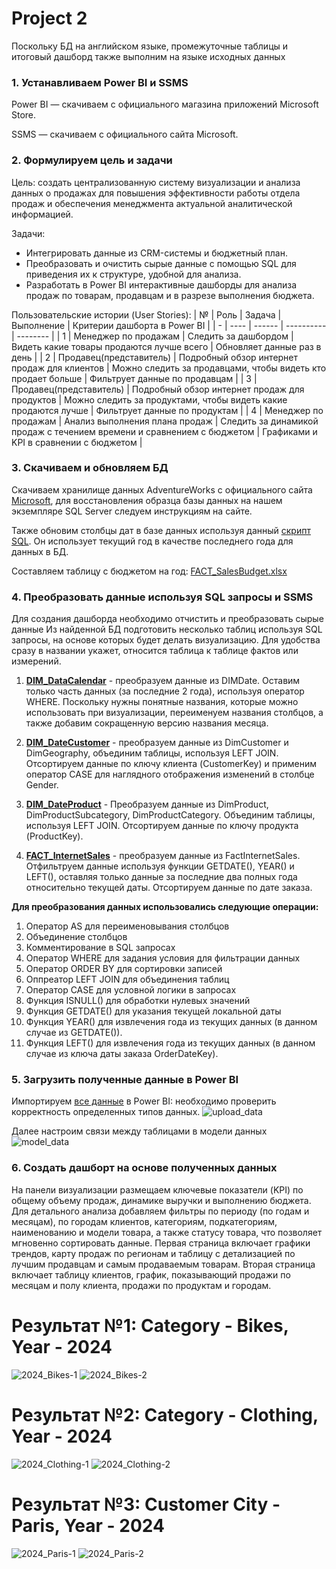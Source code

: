 # Project 2
Поскольку БД на английском языке, промежуточные таблицы и итоговый дашборд также выполним на языке исходных данных

### 1. Устанавливаем Power BI и SSMS

Power BI — скачиваем с официального магазина приложений Microsoft Store.

SSMS — скачиваем с официального сайта Microsoft.

### 2. Формулируем цель и задачи

Цель: создать централизованную систему визуализации и анализа данных о продажах для повышения эффективности работы отдела продаж и обеспечения менеджмента актуальной аналитической информацией.

Задачи:

* Интегрировать данные из CRM-системы и бюджетный план.
* Преобразовать и очистить сырые данные с помощью SQL для приведения их к структуре, удобной для анализа.
* Разработать в Power BI интерактивные дашборды для анализа продаж по товарам, продавцам и в разрезе выполнения бюджета.

Пользовательские истории (User Stories):
| № | Роль | Задача | Выполнение | Критерии дашборта в Power BI  |
| - | ---- | ------ | ---------- | -------- |
| 1 | Менеджер по продажам    | Следить за дашбордом                           | Видеть какие товары продаются лучше всего                              | Обновляет данные раз в день            |
| 2 | Продавец(представитель) | Подробный обзор интернет продаж для клиентов   | Можно следить за продавцами, чтобы видеть кто продает больше           | Фильтрует данные по продавцам          |
| 3 | Продавец(представитель) | Подробный обзор интернет продаж для продуктов  | Можно следить за продуктами, чтобы видеть какие продаются лучше        | Фильтрует данные по продуктам          |
| 4 | Менеджер по продажам    | Анализ выполнения плана продаж                 | Следить за динамикой продаж с течением времени и сравнением с бюджетом | Графиками и KPI в сравнении с бюджетом |

### 3. Скачиваем и обновляем БД

Скачиваем хранилище данных AdventureWorks с официального сайта [Microsoft](https://learn.microsoft.com/en-us/sql/samples/adventureworks-install-configure?view=sql-server-ver15&tabs=ssms), 
для восстановления образца базы данных на нашем экземпляре SQL Server следуем инструкциям на сайте.

Также обновим столбцы дат в базе данных используя данный [скрипт SQL](https://github.com/techtalkcorner/SampleDemoFiles/blob/master/Database/AdventureWorks/Update_AdventureWorksDW_Data.sql). Он использует текущий год в качестве последнего года для данных в БД.

Составляем таблицу с бюджетом на год: [FACT_SalesBudget.xlsx](https://github.com/annsad9/Projects/blame/main/project_2/data/FACT_SalesBudget.xlsx)

### 4. Преобразовать данные используя SQL запросы и SSMS

Для создания дашборда необходимо отчистить и преобразовать сырые данные 
Из найденной БД подготовить несколько таблиц используя SQL запросы, на основе которых будет делать визуализацию. 
Для удобства сразу в названии укажет, относится таблица к таблице фактов или измерений.
1. __[DIM_DataCalendar](https://github.com/annsad9/Projects/blob/main/project_2/sql/DimDate_Clear.sql)__ -
преобразуем данные из DIMDate. Оставим только часть данных (за последние 2 года), используя оператор WHERE. Поскольку нужны понятные названия, которые можно использовать при визуализации, переименуем названия столбцов, а также добавим сокращенную версию названия месяца.

2. __[DIM_DateCustomer](https://github.com/annsad9/Projects/blob/main/project_2/sql/DimCustomer_Clear.sql)__ -
преобразуем данные из DimCustomer и DimGeography, объединим таблицы, используя LEFT JOIN. Отсортируем данные по ключу клиента (CustomerKey) и применим оператор CASE для наглядного отображения изменений в столбце Gender.

3. __[DIM_DateProduct](https://github.com/annsad9/Projects/blob/main/project_2/sql/DimProduct_Clear.sql)__ -
Преобразуем данные из DimProduct, DimProductSubcategory, DimProductCategory. Объединим таблицы, используя LEFT JOIN. Отсортируем данные по ключу продукта (ProductKey).
4. __[FACT_InternetSales](https://github.com/annsad9/Projects/blob/main/project_2/sql/FactInternetSales_Clear.sql)__ -
преобразуем данные из FactInternetSales. Отфильтруем данные используя функции GETDATE(), YEAR() и LEFT(), оставляя только данные за последние два полных года относительно текущей даты. Отсортируем данные по дате заказа.

**Для преобразования данных использовались следующие операции:**
1. Оператор AS для переименовывания столбцов
2. Объединение столбцов
3. Комментирование в SQL запросах
4. Оператор WHERE для задания условия для фильтрации данных
5. Оператор ORDER BY для сортировки записей
6. Оппреатор LEFT JOIN для объединения таблиц
7. Оператор CASE для условной логики в запросах
8. Функция ISNULL() для обработки нулевых значений
9. Функция GETDATE() для указания текущей локальной даты
10. Функция YEAR() для извлечения года из текущих данных (в данном случае из GETDATE()).
11. Функция LEFT() для извлечения года из текущих данных (в данном случае из ключа даты заказа OrderDateKey).

### 5. Загрузить полученные данные в Power BI
Импортируем [все данные](https://github.com/annsad9/Projects/tree/main/project_2/data) в Power BI: необходимо проверить корректность определенных типов данных.
![upload_data](https://github.com/annsad9/Projects/blob/main/project_2/image/upload_data.png)

Далее настроим связи между таблицами в модели данных
![model_data](https://github.com/annsad9/Projects/blob/main/project_2/image/model_data.png)
### 6. Создать дашборт на основе полученных данных

На панели визуализации размещаем ключевые показатели (KPI) по общему объему продаж, динамике выручки и выполнению бюджета. 
Для детального анализа добавляем фильтры по периоду (по годам и месяцам), по городам клиентов, категориям, подкатегориям, наименованию и модели товара, а также статусу товара, что позволяет мгновенно сортировать данные. Первая страница включает графики трендов, карту продаж по регионам и таблицу с детализацией по лучшим продавцам и самым продаваемым товарам.
Вторая страница включает таблицу клиентов, график, показывающий продажи по месяцам и полу клиента, продажи по продуктам и городам.

# Результат №1: Category - Bikes, Year - 2024
![2024_Bikes-1](https://github.com/annsad9/Projects/blob/main/project_2/image/2024_Bikes-1.png)
![2024_Bikes-2](https://github.com/annsad9/Projects/blob/main/project_2/image/2024_Bikes-2.png)
# Результат №2: Category - Clothing, Year - 2024
![2024_Clothing-1](https://github.com/annsad9/Projects/blob/main/project_2/image/2024_Clothing-1.png)
![2024_Clothing-2](https://github.com/annsad9/Projects/blob/main/project_2/image/2024_Clothing-2.png)
# Результат №3: Customer City - Paris, Year - 2024
![2024_Paris-1](https://github.com/annsad9/Projects/blob/main/project_2/image/2024_Paris-1.png)
![2024_Paris-2](https://github.com/annsad9/Projects/blob/main/project_2/image/2024_Paris-2.png)

